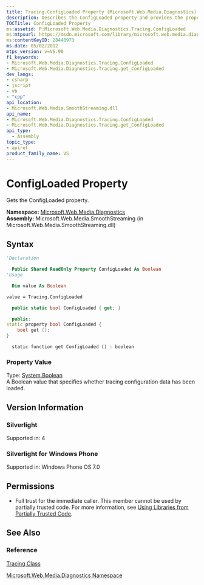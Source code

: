 ```yaml
---
title: Tracing.ConfigLoaded Property (Microsoft.Web.Media.Diagnostics)
description: Describes the ConfigLoaded property and provides the property's namespace, assembly, syntax, property value, version information, and permissions.
TOCTitle: ConfigLoaded Property
ms:assetid: P:Microsoft.Web.Media.Diagnostics.Tracing.ConfigLoaded
ms:mtpsurl: https://msdn.microsoft.com/library/microsoft.web.media.diagnostics.tracing.configloaded(v=VS.90)
ms:contentKeyID: 28440973
ms.date: 05/02/2012
mtps_version: v=VS.90
f1_keywords:
- Microsoft.Web.Media.Diagnostics.Tracing.ConfigLoaded
- Microsoft.Web.Media.Diagnostics.Tracing.get_ConfigLoaded
dev_langs:
- csharp
- jscript
- vb
- "cpp"
api_location:
- Microsoft.Web.Media.SmoothStreaming.dll
api_name:
- Microsoft.Web.Media.Diagnostics.Tracing.ConfigLoaded
- Microsoft.Web.Media.Diagnostics.Tracing.get_ConfigLoaded
api_type:
  - Assembly
topic_type:
- apiref
product_family_name: VS
---
```


# ConfigLoaded Property

Gets the ConfigLoaded property.

**Namespace:**  [Microsoft.Web.Media.Diagnostics](microsoft-web-media-diagnostics-namespace_1.md)  
**Assembly:**  Microsoft.Web.Media.SmoothStreaming (in Microsoft.Web.Media.SmoothStreaming.dll)

## Syntax

```vb
'Declaration

  Public Shared ReadOnly Property ConfigLoaded As Boolean
'Usage

  Dim value As Boolean

value = Tracing.ConfigLoaded
```

```csharp
  public static bool ConfigLoaded { get; }
```

```cpp
  public:
static property bool ConfigLoaded {
    bool get ();
}
```

```jscript
  static function get ConfigLoaded () : boolean
```

### Property Value

Type: [System.Boolean](https://msdn.microsoft.com/library/a28wyd50)  
A Boolean value that specifies whether tracing configuration data has been loaded.  

## Version Information

### Silverlight

Supported in: 4  

### Silverlight for Windows Phone

Supported in: Windows Phone OS 7.0  

## Permissions

  - Full trust for the immediate caller. This member cannot be used by partially trusted code. For more information, see [Using Libraries from Partially Trusted Code](https://msdn.microsoft.com/library/8skskf63).

## See Also

### Reference

[Tracing Class](tracing-class-microsoft-web-media-diagnostics_1.md)

[Microsoft.Web.Media.Diagnostics Namespace](microsoft-web-media-diagnostics-namespace_1.md)
